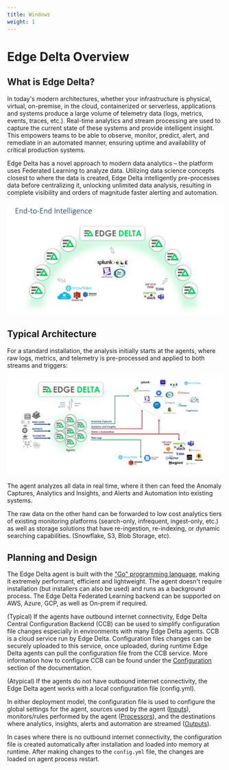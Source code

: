 ```yaml
---
title: Windows
weight: 1
---
```


# Edge Delta Overview

## What is Edge Delta?

In today's modern architectures, whether your infrastructure is physical, virtual, on-premise, in the cloud, containerized or serverless, applications and systems produce a large volume of telemetry data \(logs, metrics, events, traces, etc.\). Real-time analytics and stream processing are used to capture the current state of these systems and provide intelligent insight. This empowers teams to be able to observe, monitor, predict, alert, and remediate in an automated manner, ensuring uptime and availability of critical production systems.

Edge Delta has a novel approach to modern data analytics – the platform uses Federated Learning to analyze data. Utilizing data science concepts closest to where the data is created, Edge Delta intelligently pre-processes data before centralizing it, unlocking unlimited data analysis, resulting in complete visibility and orders of magnitude faster alerting and automation.

![The Edge Delta platform is distributed, allowing analysis without the need to centralize raw data first](.gitbook/assets/image%20%2812%29.png)

## Typical Architecture

For a standard installation, the analysis initially starts at the agents, where raw logs, metrics, and telemetry is pre-processed and applied to both streams and triggers:



![Anomaly Captures, Insights, and Alerts and Automation, Raw Logs are all easily integrated.  ](.gitbook/assets/image%20%284%29.png)

The agent analyzes all data in real time, where it then can feed the Anomaly Captures, Analytics and Insights, and Alerts and Automation into existing systems. 

The raw data on the other hand can be forwarded to low cost analytics tiers of existing monitoring platforms \(search-only, infrequent, ingest-only, etc.\) as well as storage solutions that have re-ingestion, re-indexing, or dynamic searching capabilities. \(Snowflake, S3, Blob Storage, etc\).

## Planning and Design

The Edge Delta agent is built with the ["Go" programming language](https://golang.org/), making it extremely performant, efficient and lightweight. The agent doesn't require installation \(but installers can also be used\) and runs as a background process. The Edge Delta Federated Learning backend can be supported on AWS, Azure, GCP, as well as On-prem if required. 

\(Typical\) If the agents have outbound internet connectivity, Edge Delta Central Configuration Backend \(CCB\) can be used to simplify configuration file changes especially in environments with many Edge Delta agents. CCB is a cloud service run by Edge Delta. Configuration files changes can be securely uploaded to this service, once uploaded, during runtime Edge Delta agents can pull the configuration file from the CCB service. More information how to configure CCB can be found under the [Configuration](https://docs.edgedelta.com/configuration-1) section of the documentation. 

\(Atypical\) If the agents do not have outbound internet connectivity, the Edge Delta agent works with a local configuration file \(config.yml\). 

In either deployment model, the configuration file is used to configure the global settings for the agent, sources used by the agent \([Inputs](https://docs.edgedelta.com/configuration-1/inputs)\), monitors/rules performed by the agent \([Processors](https://docs.edgedelta.com/configuration-1/processors)\), and the destinations where analytics, insights, alerts and automation are streamed \([Outputs](https://docs.edgedelta.com/configuration-1/outputs)\).

In cases where there is no outbound internet connectivity, the configuration file is created automatically after installation and loaded into memory at runtime. After making changes to the `config.yml` file, the changes are loaded on agent process restart. 



